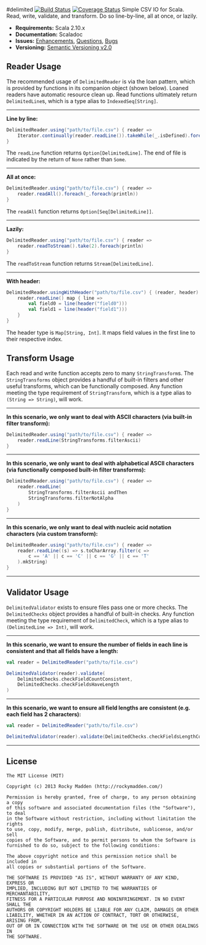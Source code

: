 #delimited [![Build Status](https://travis-ci.org/rockymadden/delimited.png?branch=master)](http://travis-ci.org/rockymadden/delimited) [![Coverage Status](https://coveralls.io/repos/rockymadden/delimited/badge.png)](https://coveralls.io/r/rockymadden/delimited)
Simple CSV IO for Scala. Read, write, validate, and transform. Do so line-by-line, all at once, or lazily.

* __Requirements:__ Scala 2.10.x
* __Documentation:__ Scaladoc
* __Issues:__ [Enhancements](https://github.com/rockymadden/delimited/issues?labels=accepted%2Cenhancement&page=1&state=open), [Questions](https://github.com/rockymadden/delimited/issues?labels=accepted%2Cquestion&page=1&state=open), [Bugs](https://github.com/rockymadden/delimited/issues?labels=accepted%2Cbug&page=1&state=open)
* __Versioning:__ [Semantic Versioning v2.0](http://semver.org/)

## Reader Usage
The recommended usage of ```DelimitedReader``` is via the loan pattern, which is provided by functions in its companion object (shown below). Loaned readers have automatic resource clean up. Read functions ultimately return ```DelimitedLine```s, which is a type alias to ```IndexedSeq[String]```.

---

__Line by line:__
```scala
DelimitedReader.using("path/to/file.csv") { reader =>
	Iterator.continually(reader.readLine()).takeWhile(_.isDefined).foreach(println)
}
```
The ```readLine``` function returns ```Option[DelimitedLine]```. The end of file is indicated by the return of ```None``` rather than ```Some```. 

---

__All at once:__
```scala
DelimitedReader.using("path/to/file.csv") { reader =>
	reader.readAll().foreach(_.foreach(println))
}
```
The ```readAll``` function returns ```Option[Seq[DelimitedLine]]```.

---

__Lazily:__
```scala
DelimitedReader.using("path/to/file.csv") { reader =>
	reader.readToStream().take(2).foreach(println)
}
```
The ```readToStream``` function returns ```Stream[DelimitedLine]```.

---

__With header:__
```scala
DelimitedReader.usingWithHeader("path/to/file.csv") { (reader, header) =>
	reader.readLine() map { line =>
		val field0 = line(header("field0")))
		val field1 = line(header("field1")))
	}
}
```
The header type is ```Map[String, Int]```. It maps field values in the first line to their respective index.

## Transform Usage
Each read and write function accepts zero to many ```StringTransform```s. The ```StringTransforms``` object provides a handful of built-in filters and other useful transforms, which can be functionally composed. Any function meeting the type requirement of ```StringTransform```, which is a type alias to ```(String => String)```, will work.

---

__In this scenario, we only want to deal with ASCII characters (via built-in filter transform):__
```scala
DelimitedReader.using("path/to/file.csv") { reader =>
	reader.readLine(StringTransforms.filterAscii)
}
```

---

__In this scenario, we only want to deal with alphabetical ASCII characters (via functionally composed built-in filter transforms):__
```scala
DelimitedReader.using("path/to/file.csv") { reader =>
	reader.readLine(
		StringTransforms.filterAscii andThen
		StringTransforms.filterNotAlpha
	)
}
```

---

__In this scenario, we only want to deal with nucleic acid notation characters (via custom transform):__
```scala
DelimitedReader.using("path/to/file.csv") { reader =>
	reader.readLine((s) => s.toCharArray.filter(c =>
		c == 'A' || c == 'C' || c == 'G' || c == 'T'
	).mkString)
}
```

---

## Validator Usage
```DelimitedValidator``` exists to ensure files pass one or more checks. The ```DelimitedChecks``` object provides a handful of built-in checks. Any function meeting the type requirement of ```DelimitedCheck```, which is a type alias to ```(DelimitedLine => Int)```, will work.

---

__In this scenario, we want to ensure the number of fields in each line is consistent and that all fields have a length:__
```scala
val reader = DelimitedReader("path/to/file.csv")

DelimitedValidator(reader).validate(
	DelimitedChecks.checkFieldCountConsistent,
	DelimitedChecks.checkFieldsHaveLength
)
```

---

__In this scenario, we want to ensure all field lengths are consistent (e.g. each field has 2 characters):__
```scala
val reader = DelimitedReader("path/to/file.csv")

DelimitedValidator(reader).validate(DelimitedChecks.checkFieldsLengthConsistent)
```

---

## License
```
The MIT License (MIT)

Copyright (c) 2013 Rocky Madden (http://rockymadden.com/)

Permission is hereby granted, free of charge, to any person obtaining a copy
of this software and associated documentation files (the "Software"), to deal
in the Software without restriction, including without limitation the rights
to use, copy, modify, merge, publish, distribute, sublicense, and/or sell
copies of the Software, and to permit persons to whom the Software is
furnished to do so, subject to the following conditions:

The above copyright notice and this permission notice shall be included in
all copies or substantial portions of the Software.

THE SOFTWARE IS PROVIDED "AS IS", WITHOUT WARRANTY OF ANY KIND, EXPRESS OR
IMPLIED, INCLUDING BUT NOT LIMITED TO THE WARRANTIES OF MERCHANTABILITY,
FITNESS FOR A PARTICULAR PURPOSE AND NONINFRINGEMENT. IN NO EVENT SHALL THE
AUTHORS OR COPYRIGHT HOLDERS BE LIABLE FOR ANY CLAIM, DAMAGES OR OTHER
LIABILITY, WHETHER IN AN ACTION OF CONTRACT, TORT OR OTHERWISE, ARISING FROM,
OUT OF OR IN CONNECTION WITH THE SOFTWARE OR THE USE OR OTHER DEALINGS IN
THE SOFTWARE.
```
